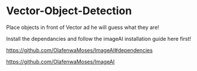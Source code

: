 # Vector-Object-Detection
Place objects in front of Vector ad he will guess what they are!

Install the dependancies and follow the imageAI installation guide here first!

https://github.com/OlafenwaMoses/ImageAI#dependencies

https://github.com/OlafenwaMoses/ImageAI
